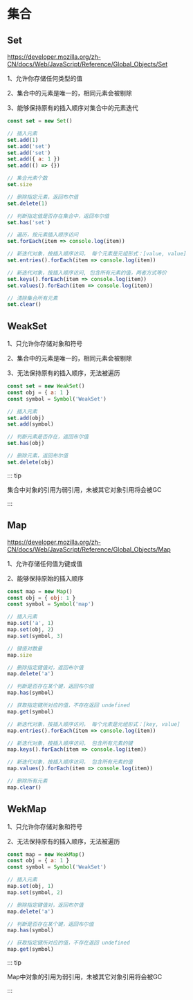 # 集合

## Set

https://developer.mozilla.org/zh-CN/docs/Web/JavaScript/Reference/Global_Objects/Set

1、允许你存储任何类型的值

2、集合中的元素是唯一的，相同元素会被剔除

3、能够保持原有的插入顺序对集合中的元素迭代

``` js
const set = new Set()

// 插入元素
set.add(1)
set.add('set')
set.add('set')
set.add({ a: 1 })
set.add(() => {})

// 集合元素个数
set.size

// 删除指定元素，返回布尔值
set.delete(1)

// 判断指定值是否存在集合中，返回布尔值
set.has('set')

// 遍历，按元素插入顺序访问
set.forEach(item => console.log(item))

// 新迭代对象，按插入顺序访问， 每个元素是元组形式：[value, value]
set.entries().forEach(item => console.log(item))

// 新迭代对象，按插入顺序访问, 包含所有元素的值，两者方式等价 
set.keys().forEach(item => console.log(item))
set.values().forEach(item => console.log(item))

// 清除集合所有元素
set.clear()
```



## WeakSet

1、只允许你存储对象和符号

2、集合中的元素是唯一的，相同元素会被剔除

3、无法保持原有的插入顺序，无法被遍历

```js
const set = new WeakSet()
const obj = { a: 1 }
const symbol = Symbol('WeakSet')

// 插入元素
set.add(obj)
set.add(symbol)

// 判断元素是否存在，返回布尔值
set.has(obj)

// 删除元素，返回布尔值
set.delete(obj)
```

::: tip

集合中对象的引用为弱引用，未被其它对象引用将会被GC

:::

## Map

https://developer.mozilla.org/zh-CN/docs/Web/JavaScript/Reference/Global_Objects/Map

1、允许存储任何值为键或值

2、能够保持原始的插入顺序

```js
const map = new Map()
const obj = { obj: 1 }
const symbol = Symbol('map')

// 插入元素
map.set('a', 1)
map.set(obj, 2)
map.set(symbol, 3)

// 键值对数量
map.size

// 删除指定键值对，返回布尔值
map.delete('a')

// 判断是否存在某个键，返回布尔值
map.has(symbol)

// 获取指定键所对应的值，不存在返回 undefined
map.get(symbol)

// 新迭代对象，按插入顺序访问， 每个元素是元组形式：[key, value]
map.entries().forEach(item => console.log(item))

// 新迭代对象，按插入顺序访问， 包含所有元素的键
map.keys().forEach(item => console.log(item))

// 新迭代对象，按插入顺序访问， 包含所有元素的值
map.values().forEach(item => console.log(item))

// 删除所有元素
map.clear() 
```



## WekMap

1、只允许你存储对象和符号

2、无法保持原有的插入顺序，无法被遍历

```js
const map = new WeakMap()
const obj = { a: 1 }
const symbol = Symbol('WeakSet')

// 插入元素
map.set(obj, 1)
map.set(symbol, 2)

// 删除指定键值对，返回布尔值
map.delete('a')

// 判断是否存在某个键，返回布尔值
map.has(symbol)

// 获取指定键所对应的值，不存在返回 undefined
map.get(symbol)
```



::: tip

Map中对象的引用为弱引用，未被其它对象引用将会被GC

:::
